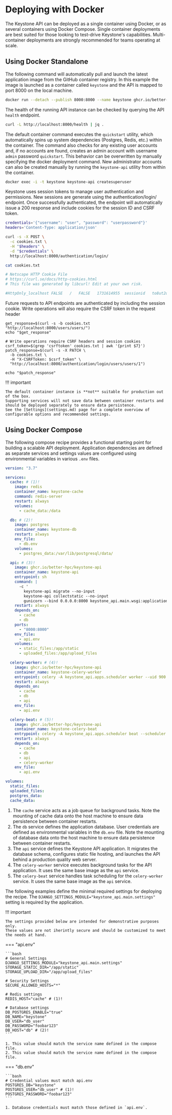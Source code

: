 # Deploying with Docker

The Keystone API can be deployed as a single container using Docker, or as several containers using Docker Compose.
Single container deployments are best suited for those looking to test-drive Keystone's capabilities.
Multi-container deployments are strongly recommended for teams operating at scale.

## Using Docker Standalone

The following command will automatically pull and launch the latest application image from the GitHub container registry.
In this example the image is launched as a container called `keystone` and the API is mapped to port 8000 on the local machine.

```bash
docker run --detach --publish 8000:8000 --name keystone ghcr.io/better-hpc/keystone-api
```

The health of the running API instance can be checked by querying the API `health` endpoint.

```bash
curl -L http://localhost:8000/health | jq .
```

The default container command executes the `quickstart` utility, which automatically spins up system dependencies (Postgres, Redis, etc.) within the container.
The command also checks for any existing user accounts and, if no accounts are found, creates an admin account with username `admin` password `quickstart`.
This behavior can be overwritten by manually specifying the docker deployment command.
New administrator accounts can also be created manually by running the `keystone-api` utility from within the container.

```bash
docker exec -i -t keystone keystone-api createsuperuser
```
Keystone uses session tokens to manage user authentication and permissions. New sessions are generate using the authentication/login/ endpoint. Once successfully authenticated, the endpoint will automatically issue a 200 response and include cookies for the session ID and CSRF token.

```bash
credentials='{"username": "user", "password": "userpassword"}'
headers='Content-Type: application/json'

curl -s -X POST \
  -c cookies.txt \
  -H "$headers" \
  -d "$credentials" \
  http://localhost:8000/authentication/login/

cat cookies.txt

# Netscape HTTP Cookie File
# https://curl.se/docs/http-cookies.html
# This file was generated by libcurl! Edit at your own risk.

#HttpOnly_localhost	FALSE	/	FALSE	1731614955	sessionid	to8ut2q5l2t3trikm8zaq1yh9vstodyq
```

Future requests to API endpoints are authenticated by including the session cookie. Write operations will also require the CSRF token in the request header

```# Read operations only require session cookies
get_response=$(curl -s -b cookies.txt "http://localhost:8000/users/users/")
echo "$get_response"

# Write operations require CSRF headers and session cookies
csrf_token=$(grep 'csrftoken' cookies.txt | awk '{print $7}')
patch_response=$(curl -s -X PATCH \
  -b cookies.txt \
  -H "X-CSRFToken: $csrf_token" \
  "http://localhost:8000/authentication/login/users/users/1")

echo "$patch_response"
```

!!! important

    The default container instance is **not** suitable for production out of the box.
    Supporting services will not save data between container restarts and should be deployed separately to ensure data persistence. 
    See the [Settings](settings.md) page for a complete overview of configurable options and recommended settings.

## Using Docker Compose

The following compose recipe provides a functional starting point for building a scalable API deployment.
Application dependencies are defined as separate services and settings values are configured using environmental
variables in various `.env` files.

```yaml
version: "3.7"

services:
  cache: # (1)!
    image: redis
    container_name: keystone-cache
    command: redis-server
    restart: always
    volumes:
      - cache_data:/data

  db: # (2)!
    image: postgres
    container_name: keystone-db
    restart: always
    env_file:
      - db.env
    volumes:
      - postgres_data:/var/lib/postgresql/data/

  api: # (3)!
    image: ghcr.io/better-hpc/keystone-api
    container_name: keystone-api
    entrypoint: sh
    command: |
      -c '
        keystone-api migrate --no-input
        keystone-api collectstatic --no-input
        gunicorn --bind 0.0.0.0:8000 keystone_api.main.wsgi:application'
    restart: always
    depends_on:
      - cache
      - db
    ports:
      - "8000:8000"
    env_file:
      - api.env
    volumes:
      - static_files:/app/static
      - uploaded_files:/app/upload_files

  celery-worker: # (4)!
    image: ghcr.io/better-hpc/keystone-api
    container_name: keystone-celery-worker
    entrypoint: celery -A keystone_api.apps.scheduler worker --uid 900
    restart: always
    depends_on:
      - cache
      - db
      - api
    env_file:
      - api.env

  celery-beat: # (5)!
    image: ghcr.io/better-hpc/keystone-api
    container_name: keystone-celery-beat
    entrypoint: celery -A keystone_api.apps.scheduler beat --scheduler django_celery_beat.schedulers:DatabaseScheduler --uid 900
    restart: always
    depends_on:
      - cache
      - db
      - api
      - celery-worker
    env_file:
      - api.env

volumes:
  static_files:
  uploaded_files:
  postgres_data:
  cache_data:

```

1. The `cache` service acts as a job queue for background tasks. Note the mounting of cache data onto the host machine to ensure data persistence between container restarts.
2. The `db` service defines the application database. User credentials are defined as environmental variables in the `db.env` file. Note the mounting of database data onto the host machine to ensure data persistence between container restarts.
3. The `api` service defines the Keystone API application. It migrates the database schema, configures static file hosting, and launches the API behind a production quality web server.
4. The `celery-worker` service executes background tasks for the API application. It uses the same base image as the `api` service.
5. The `celery-beat` service handles task scheduling for the `celery-worker` service. It uses the same base image as the `api` service.

The following examples define the minimal required settings for deploying the recipe.
The `DJANGO_SETTINGS_MODULE="keystone_api.main.settings"` setting is required by the application.

!!! important

    The settings provided below are intended for demonstrative purposes only.
    These values are not iherintly secure and should be customized to meet the needs at hand.

=== "api.env"

    ```bash
    # General Settings
    DJANGO_SETTINGS_MODULE="keystone_api.main.settings"
    STORAGE_STATIC_DIR="/app/static"
    STORAGE_UPLOAD_DIR="/app/upload_files"
    
    # Security Settings
    SECURE_ALLOWED_HOSTS="*"
    
    # Redis settings
    REDIS_HOST="cache" # (1)!
    
    # Database settings
    DB_POSTGRES_ENABLE="true"
    DB_NAME="keystone"
    DB_USER="db_user"
    DB_PASSWORD="foobar123"
    DB_HOST="db" # (2)!
    ```

    1. This value should match the service name defined in the compose file.
    2. This value should match the service name defined in the compose file.

=== "db.env"

    ```bash
    # Credential values must match api.env
    POSTGRES_DB="keystone"
    POSTGRES_USER="db_user" # (1)!
    POSTGRES_PASSWORD="foobar123"
    ```

    1. Database credentials must match those defined in `api.env`.
